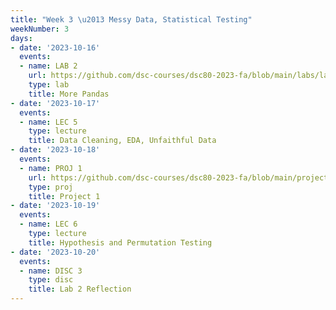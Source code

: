 ```yaml
---
title: "Week 3 \u2013 Messy Data, Statistical Testing"
weekNumber: 3
days:
- date: '2023-10-16'
  events:
  - name: LAB 2
    url: https://github.com/dsc-courses/dsc80-2023-fa/blob/main/labs/lab02/lab.ipynb 
    type: lab
    title: More Pandas
- date: '2023-10-17'
  events:
  - name: LEC 5
    type: lecture
    title: Data Cleaning, EDA, Unfaithful Data
- date: '2023-10-18'
  events:
  - name: PROJ 1
    url: https://github.com/dsc-courses/dsc80-2023-fa/blob/main/projects/01-gradebook/project.ipynb 
    type: proj
    title: Project 1
- date: '2023-10-19'
  events:
  - name: LEC 6
    type: lecture
    title: Hypothesis and Permutation Testing
- date: '2023-10-20'
  events:
  - name: DISC 3
    type: disc
    title: Lab 2 Reflection
---
```

